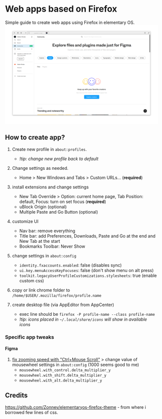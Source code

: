 # Web apps based on Firefox
Simple guide to create web apps using Firefox in elementary OS.
![Example app](./example-app.png)

## How to create app?
1. Create new profile in `about:profiles`.
    - *!tip: change new profile back to default*

2. Change settings as needed.
    - Home > New Windows and Tabs > Custom URLs... (**required**)

3. install extensions and change settings
    - New Tab Override > Option: current home page, Tab Position: default, Focus: turn on set focus (**required**)
    - uBlock Origin (optional)
    - Multiple Paste and Go Button (optional)

4. customize UI
    - Nav bar: remove everything
    - Title bar: add Preferences, Downloads, Paste and Go at the end and New Tab at the start
    - Bookmarks Toolbar: Never Show

5. change settings in `about:config`
    - `identity.fxaccounts.enabled`: false (disables sync)
    - `ui.key.menuAccessKeyFocuses`: false (don't show menu on alt press)
    - `toolkit.legacyUserProfileCustomizations.stylesheets`: true (enable custom css)

6. copy or link chrome folder to `/home/$USER/.mozilla/firefox/profile.name`

7. create desktop file (via AppEditor from AppCenter)
    - exec line should be `firefox -P profile-name --class profile-name`
    - *!tip: icons placed in `~/.local/share/icons` will show in available icons*

### Specific app tweaks
#### Figma
1. [fix zooming speed with "Ctrl+Mouse Scroll"](https://spectrum.chat/figma/feature-requests/zooming-speed-with-ctrl-mouse-scroll-on-firefox-differs-from-googles-chrome~250fac37-73e9-4319-b38a-297bf4db5843) > change value of mousewheel settings in `about:config` (1000 seems good to me)
    - `mousewheel.with_control.delta_multiplier_y`
    - `mousewheel.with_shift.delta_multiplier_y`
    - `mousewheel.with_alt.delta_multiplier_y`

## Credits
<https://github.com/Zonnev/elementaryos-firefox-theme> - from where i borrowed few lines of css.
